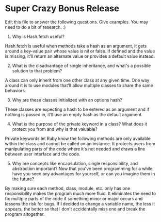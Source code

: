 # Super Crazy Bonus Release

Edit this file to answer the following questions. Give examples. You may need to do a bit of research. :)

1. Why is Hash.fetch useful?

  Hash.fetch is useful when methods take a hash as an argument, it gets around a key-value pair whose value is nil or false. If defined and the value is missing, it'll return an alternate value or provides a default value instead.

2. What is the disadvantage of single inheritance, and what's a possible solution to that problem?

  A class can only inherit from one other class at any given time. One way around it is to use modules that'll allow multiple classes to share the same behaviors.

3. Why are these classes initialized with an options hash?

  These classes are expecting a hash to be entered as an argument and if nothing is passed in, it'll use an empty hash as the default argument.

4. What is the purpose of the private keyword in a class? What does it protect you from and why is that valuable?

  Private keywords let Ruby know the following methods are only available within the class and cannot be called on an instance. It protects users from manipulating parts of the code where it's not needed and draws a line between user interface and the code.

5. Why are concepts like encapsulation, single responsibility, and abstraction important? Now that you've been programming for a while, have you seen any advantages for yourself, or can you imagine them in the future?

  By making sure each method, class, module, etc. only has one responsibility makes the program much more fluid. It eliminates the need to fix multiple parts of the code if something minor or major occurs and lessens the risk for bugs. If I decided to change a variable name, the less it appears, the better so that I don't accidentally miss one and break the program altogether.
